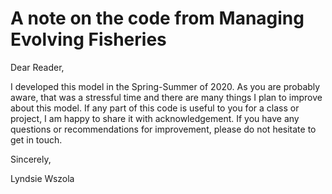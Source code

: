 # A note on the code from Managing Evolving Fisheries

Dear Reader,

I developed this model in the Spring-Summer of 2020. As you are probably aware, that was a stressful time and there are many things I plan to improve about this model. If any part of this code is useful to you for a class or project, I am happy to share it with acknowledgement. If you have any questions or recommendations for improvement, please do not hesitate to get in touch.

Sincerely,

Lyndsie Wszola
